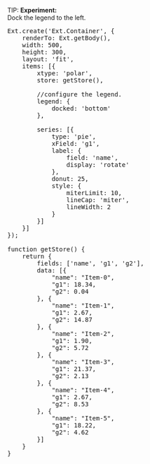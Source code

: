 TIP: <b>Experiment:</b><br/> Dock the legend to the left.

<pre class="runnable">
Ext.create('Ext.Container', {
    renderTo: Ext.getBody(),
    width: 500,
    height: 300,
    layout: 'fit',
    items: [{
        xtype: 'polar',
        store: getStore(),

        //configure the legend.
        legend: {
            docked: 'bottom'
        },

        series: [{
            type: 'pie',
            xField: 'g1',
            label: {
                field: 'name',
                display: 'rotate'
            },
            donut: 25,
            style: {
                miterLimit: 10,
                lineCap: 'miter',
                lineWidth: 2
            }
        }]
    }]
});

function getStore() {
    return {
        fields: ['name', 'g1', 'g2'],
        data: [{
            "name": "Item-0",
            "g1": 18.34,
            "g2": 0.04
        }, {
            "name": "Item-1",
            "g1": 2.67,
            "g2": 14.87
        }, {
            "name": "Item-2",
            "g1": 1.90,
            "g2": 5.72
        }, {
            "name": "Item-3",
            "g1": 21.37,
            "g2": 2.13
        }, {
            "name": "Item-4",
            "g1": 2.67,
            "g2": 8.53
        }, {
            "name": "Item-5",
            "g1": 18.22,
            "g2": 4.62
        }]
    }
}
</pre>